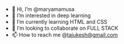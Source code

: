 - 👋 Hi, I’m @maryamamusa
- 👀 I’m interested in deep learning 
- 🌱 I’m currently learning HTML and CSS
- 💞️ I’m looking to collaborate on FULL STACK
- 📫 How to reach me @tajukesh@gmail.com

<!---
maryamamusa/maryamamusa is a ✨ special ✨ repository because its `README.md` (this file) appears on your GitHub profile.
You can click the Preview link to take a look at your changes.
--->
